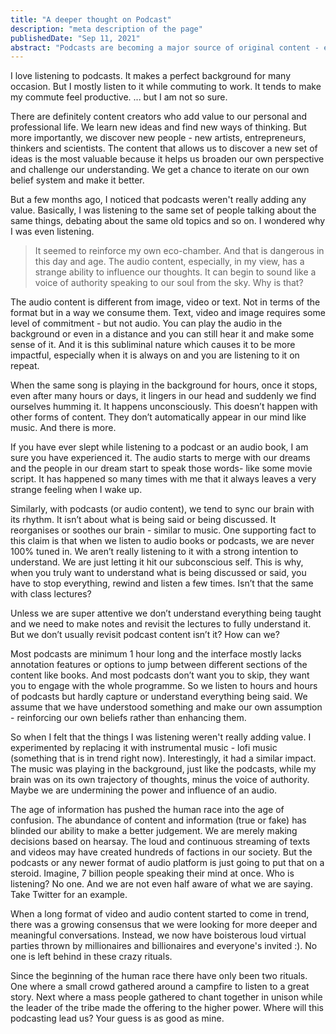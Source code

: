```yaml
---
title: "A deeper thought on Podcast"
description: "meta description of the page"
publishedDate: "Sep 11, 2021"
abstract: "Podcasts are becoming a major source of original content - entertainment or educational. But is it just a white noise or adding real value."
---
```


I love listening to podcasts. It makes a perfect background for many occasion. But I mostly listen to it while commuting to work. It tends to make my commute feel productive. ... but I am not so sure.

There are definitely content creators who add value to our personal and professional life. We learn new ideas and find new ways of thinking. But more importantly, we discover new people - new artists, entrepreneurs, thinkers and scientists. The content that allows us to discover a new set of ideas is the most valuable because it helps us broaden our own perspective and challenge our understanding. We get a chance to iterate on our own belief system and make it better.

But a few months ago, I noticed that podcasts weren't really adding any value. Basically, I was listening to the same set of people talking about the same things, debating about the same old topics and so on. I wondered why I was even listening.

> It seemed to reinforce my own eco-chamber. And that is dangerous in this day and age. The audio content, especially, in my view, has a strange ability to influence our thoughts. It can begin to sound like a voice of authority speaking to our soul from the sky. Why is that?

The audio content is different from image, video or text. Not in terms of the format but in a way we consume them. Text, video and image requires some level of commitment - but not audio. You can play the audio in the background or even in a distance and you can still hear it and make some sense of it. And it is this subliminal nature which causes it to be more impactful, especially when it is always on and you are listening to it on repeat.

When the same song is playing in the background for hours, once it stops, even after many hours or days, it lingers in our head and suddenly we find ourselves humming it. It happens unconsciously. This doesn’t happen with other forms of content. They don’t automatically appear in our mind like music. And there is more.

If you have ever slept while listening to a podcast or an audio book, I am sure you have experienced it. The audio starts to merge with our dreams and the people in our dream start to speak those words- like some movie script. It has happened so many times with me that it always leaves a very strange feeling when I wake up.

Similarly, with podcasts (or audio content), we tend to sync our brain with its rhythm. It isn’t about what is being said or being discussed. It reorganises or soothes our brain - similar to music. One supporting fact to this claim is that when we listen to audio books or podcasts, we are never 100% tuned in. We aren’t really listening to it with a strong intention to understand. We are just letting it hit our subconscious self. This is why, when you truly want to understand what is being discussed or said, you have to stop everything, rewind and listen a few times. Isn’t that the same with class lectures?

Unless we are super attentive we don’t understand everything being taught and we need to make notes and revisit the lectures to fully understand it. But we don’t usually revisit podcast content isn’t it? How can we?

Most podcasts are minimum 1 hour long and the interface mostly lacks annotation features or options to jump between different sections of the content like books. And most podcasts don’t want you to skip, they want you to engage with the whole programme. So we listen to hours and hours of podcasts but hardly capture or understand everything being said. We assume that we have understood something and make our own assumption - reinforcing our own beliefs rather than enhancing them.

So when I felt that the things I was listening weren't really adding value. I experimented by replacing it with instrumental music - lofi music (something that is in trend right now). Interestingly, it had a similar impact. The music was playing in the background, just like the podcasts, while my brain was on its own trajectory of thoughts, minus the voice of authority. Maybe we are undermining the power and influence of an audio.

The age of information has pushed the human race into the age of confusion. The abundance of content and information (true or fake) has blinded our ability to make a better judgement. We are merely making decisions based on hearsay. The loud and continuous streaming of texts and videos may have created hundreds of factions in our society. But the podcasts or any newer format of audio platform is just going to put that on a steroid. Imagine, 7 billion people speaking their mind at once. Who is listening? No one. And we are not even half aware of what we are saying. Take Twitter for an example.

When a long format of video and audio content started to come in trend, there was a growing consensus that we were looking for more deeper and meaningful conversations. Instead, we now have boisterous loud virtual parties thrown by millionaires and billionaires and everyone's invited :). No one is left behind in these crazy rituals.

Since the beginning of the human race there have only been two rituals. One where a small crowd gathered around a campfire to listen to a great story. Next where a mass people gathered to chant together in unison while the leader of the tribe made the offering to the higher power. Where will this podcasting lead us? Your guess is as good as mine.
